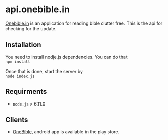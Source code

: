 # api.onebible.in #

[Onebible.in](http://onebible.in/) is an application for reading bible clutter free. This is the api for checking for the 
update.

## Installation

You need to install nodje.js dependencies. You can do that  
            `npm install`

Once that is done, start the server by  
            `node index.js`

## Requirments

* `node.js` > 6.11.0

## Clients

* [OneBible](https://play.google.com/store/apps/details?id=co.sridhar.tamilbible.full), android app is available in the play store. 
